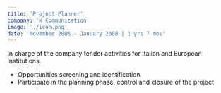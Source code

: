 ```yaml
---
title: 'Project Planner'
company: 'K Communication'
image: './icon.png'
date: 'November 2006 - January 2008 | 1 yrs 7 mos'
---
```


In charge of the company tender activities for Italian and European Institutions.

- Opportunities screening and identification
- Participate in the planning phase, control and closure of the project
